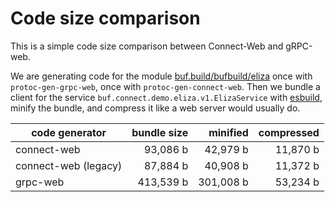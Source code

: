 # Code size comparison

This is a simple code size comparison between Connect-Web and gRPC-web.

We are generating code for the module [buf.build/bufbuild/eliza](https://buf.build/bufbuild/eliza)
once with `protoc-gen-grpc-web`, once with `protoc-gen-connect-web`. 
Then we bundle a client for the service `buf.connect.demo.eliza.v1.ElizaService` 
with [esbuild](https://esbuild.github.io/), minify the bundle, and compress 
it like a web server would usually do.

| code generator | bundle size        | minified               | compressed           |
|----------------|-------------------:|-----------------------:|---------------------:|
| connect-web    | 93,086 b | 42,979 b | 11,870 b |
| connect-web (legacy) | 87,884 b | 40,908 b | 11,372 b |
| grpc-web       | 413,539 b    | 301,008 b    | 53,234 b |

